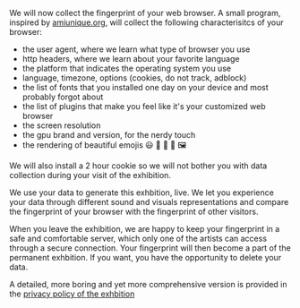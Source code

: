We will now collect the fingerprint of your web browser. A small program, inspired by [amiunique.org](https://amiunique.org), will collect the following characterisitcs of your browser:
- the user agent, where we learn what type of browser you use
- http headers, where we learn about your favorite language
- the platform that indicates the operating system you use
- language, timezone, options (cookies, do not track, adblock)
- the list of fonts that you installed one day on your device and most probably forgot about
- the list of plugins that make you feel like it's your customized web browser
- the screen resolution
- the gpu brand and version, for the nerdy touch
- the rendering of beautiful emojis 😃 🦠 🎉 🚀 🖼️

We will also install a 2 hour cookie so we will not bother you with data collection during your visit of the exhibition.

We use your data to generate this exhbition, live. We let you experience your data through different sound and visuals representations and compare the fingerprint of your browser with the fingerprint of other visitors.

When you leave the exhibition, we are happy to keep your fingerprint in a safe and comfortable server, which only one of the artists can access through a secure connection. Your fingerprint will then become a part of the permanent exhbition. If you want, you have the opportunity to delete your data.

A detailed, more boring and yet more comprehensive version is provided in the [privacy policy of the exhbition](https://github.com/castor-software/rethread/blob/master/browser-fingerprint/privacy.md)

